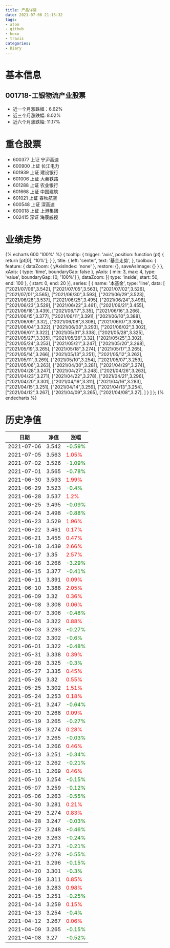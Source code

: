 ```yaml
---
title: 产品详情
date: 2021-07-06 21:15:32
tags:
- atom
- github
- hexo
- travis
categories:
- Diary
---
```


# 基本信息
## 001718-工银物流产业股票
- 近一个月涨跌幅：6.62%
- 近三个月涨跌幅: 8.02%
- 近六个月涨跌幅: 11.17%

# 重仓股票
- 600377 上证 宁沪高速
- 600900 上证 长江电力
- 601939 上证 建设银行
- 601006 上证 大秦铁路
- 601288 上证 农业银行
- 601668 上证 中国建筑
- 601021 上证 春秋航空
- 600548 上证 深高速
- 600018 上证 上港集团
- 002415 深证 海康威视
# 业绩走势

{% echarts 600 '100%' %}
{
  tooltip: {
        trigger: 'axis',
        position: function (pt) {
            return [pt[0], '10%'];
        }
    },
    title: {
        left: 'center',
        text: '基金走势',
    },
    toolbox: {
        feature: {
            dataZoom: {
                yAxisIndex: 'none'
            },
            restore: {},
            saveAsImage: {}
        }
    },
    xAxis: {
        type: 'time',
        boundaryGap: false
    },
    yAxis: {
        min: 3,
        max: 4,
        type: 'value',
        boundaryGap: [0, '100%']
    },
    dataZoom: [{
        type: 'inside',
        start: 50,
        end: 100
    }, {
        start: 0,
        end: 20
    }],
    series: [
        {
            name: '本基金',
            type: 'line',
            data: [
["2021/07/06",3.542],
["2021/07/05",3.563],
["2021/07/02",3.526],
["2021/07/01",3.565],
["2021/06/30",3.593],
["2021/06/29",3.523],
["2021/06/28",3.537],
["2021/06/25",3.495],
["2021/06/24",3.498],
["2021/06/23",3.529],
["2021/06/22",3.461],
["2021/06/21",3.455],
["2021/06/18",3.439],
["2021/06/17",3.35],
["2021/06/16",3.266],
["2021/06/15",3.377],
["2021/06/11",3.391],
["2021/06/10",3.388],
["2021/06/09",3.32],
["2021/06/08",3.308],
["2021/06/07",3.306],
["2021/06/04",3.322],
["2021/06/03",3.293],
["2021/06/02",3.302],
["2021/06/01",3.322],
["2021/05/31",3.338],
["2021/05/28",3.325],
["2021/05/27",3.335],
["2021/05/26",3.32],
["2021/05/25",3.302],
["2021/05/24",3.253],
["2021/05/21",3.247],
["2021/05/20",3.268],
["2021/05/19",3.265],
["2021/05/18",3.274],
["2021/05/17",3.265],
["2021/05/14",3.266],
["2021/05/13",3.251],
["2021/05/12",3.262],
["2021/05/11",3.269],
["2021/05/10",3.254],
["2021/05/07",3.259],
["2021/05/06",3.263],
["2021/04/30",3.281],
["2021/04/29",3.274],
["2021/04/28",3.247],
["2021/04/27",3.248],
["2021/04/26",3.263],
["2021/04/23",3.271],
["2021/04/22",3.278],
["2021/04/21",3.296],
["2021/04/20",3.301],
["2021/04/19",3.311],
["2021/04/16",3.283],
["2021/04/15",3.251],
["2021/04/14",3.259],
["2021/04/13",3.254],
["2021/04/12",3.267],
["2021/04/09",3.265],
["2021/04/08",3.27],
]
        }
    ]
};
{% endecharts %}

# 历史净值

| 日期 | 净值 | 涨幅 |
| --- | --- | --- |
|2021-07-06|3.542|<font color=green>-0.59%</font>|
|2021-07-05|3.563|<font color=red>1.05%</font>|
|2021-07-02|3.526|<font color=green>-1.09%</font>|
|2021-07-01|3.565|<font color=green>-0.78%</font>|
|2021-06-30|3.593|<font color=red>1.99%</font>|
|2021-06-29|3.523|<font color=green>-0.4%</font>|
|2021-06-28|3.537|<font color=red>1.2%</font>|
|2021-06-25|3.495|<font color=green>-0.09%</font>|
|2021-06-24|3.498|<font color=green>-0.88%</font>|
|2021-06-23|3.529|<font color=red>1.96%</font>|
|2021-06-22|3.461|<font color=red>0.17%</font>|
|2021-06-21|3.455|<font color=red>0.47%</font>|
|2021-06-18|3.439|<font color=red>2.66%</font>|
|2021-06-17|3.35|<font color=red>2.57%</font>|
|2021-06-16|3.266|<font color=green>-3.29%</font>|
|2021-06-15|3.377|<font color=green>-0.41%</font>|
|2021-06-11|3.391|<font color=red>0.09%</font>|
|2021-06-10|3.388|<font color=red>2.05%</font>|
|2021-06-09|3.32|<font color=red>0.36%</font>|
|2021-06-08|3.308|<font color=red>0.06%</font>|
|2021-06-07|3.306|<font color=green>-0.48%</font>|
|2021-06-04|3.322|<font color=red>0.88%</font>|
|2021-06-03|3.293|<font color=green>-0.27%</font>|
|2021-06-02|3.302|<font color=green>-0.6%</font>|
|2021-06-01|3.322|<font color=green>-0.48%</font>|
|2021-05-31|3.338|<font color=red>0.39%</font>|
|2021-05-28|3.325|<font color=green>-0.3%</font>|
|2021-05-27|3.335|<font color=red>0.45%</font>|
|2021-05-26|3.32|<font color=red>0.55%</font>|
|2021-05-25|3.302|<font color=red>1.51%</font>|
|2021-05-24|3.253|<font color=red>0.18%</font>|
|2021-05-21|3.247|<font color=green>-0.64%</font>|
|2021-05-20|3.268|<font color=red>0.09%</font>|
|2021-05-19|3.265|<font color=green>-0.27%</font>|
|2021-05-18|3.274|<font color=red>0.28%</font>|
|2021-05-17|3.265|<font color=green>-0.03%</font>|
|2021-05-14|3.266|<font color=red>0.46%</font>|
|2021-05-13|3.251|<font color=green>-0.34%</font>|
|2021-05-12|3.262|<font color=green>-0.21%</font>|
|2021-05-11|3.269|<font color=red>0.46%</font>|
|2021-05-10|3.254|<font color=green>-0.15%</font>|
|2021-05-07|3.259|<font color=green>-0.12%</font>|
|2021-05-06|3.263|<font color=green>-0.55%</font>|
|2021-04-30|3.281|<font color=red>0.21%</font>|
|2021-04-29|3.274|<font color=red>0.83%</font>|
|2021-04-28|3.247|<font color=green>-0.03%</font>|
|2021-04-27|3.248|<font color=green>-0.46%</font>|
|2021-04-26|3.263|<font color=green>-0.24%</font>|
|2021-04-23|3.271|<font color=green>-0.21%</font>|
|2021-04-22|3.278|<font color=green>-0.55%</font>|
|2021-04-21|3.296|<font color=green>-0.15%</font>|
|2021-04-20|3.301|<font color=green>-0.3%</font>|
|2021-04-19|3.311|<font color=red>0.85%</font>|
|2021-04-16|3.283|<font color=red>0.98%</font>|
|2021-04-15|3.251|<font color=green>-0.25%</font>|
|2021-04-14|3.259|<font color=red>0.15%</font>|
|2021-04-13|3.254|<font color=green>-0.4%</font>|
|2021-04-12|3.267|<font color=red>0.06%</font>|
|2021-04-09|3.265|<font color=green>-0.15%</font>|
|2021-04-08|3.27|<font color=green>-0.52%</font>|
